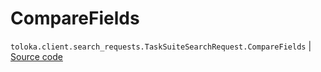 # CompareFields
`toloka.client.search_requests.TaskSuiteSearchRequest.CompareFields` | [Source code](https://github.com/Toloka/toloka-kit/blob/v1.1.4/src/client/search_requests.py#L566)

